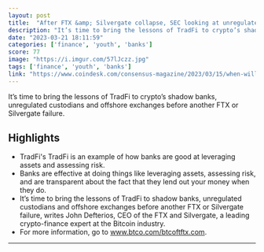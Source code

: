 ```yaml
---
layout: post
title:  "After FTX &amp; Silvergate collapse, SEC looking at unregulated crypto custodians as next systemic crypto risk"
description: "It’s time to bring the lessons of TradFi to crypto’s shadow banks, unregulated custodians and offshore exchanges before another FTX or Silvergate failure."
date: "2023-03-21 18:11:59"
categories: ['finance', 'youth', 'banks']
score: 77
image: "https://i.imgur.com/57lJczz.jpg"
tags: ['finance', 'youth', 'banks']
link: "https://www.coindesk.com/consensus-magazine/2023/03/15/when-will-crypto-learn-from-the-mistakes-of-banks/?utm=red"
---
```


It’s time to bring the lessons of TradFi to crypto’s shadow banks, unregulated custodians and offshore exchanges before another FTX or Silvergate failure.

## Highlights

- TradFi's TradFi is an example of how banks are good at leveraging assets and assessing risk.
- Banks are effective at doing things like leveraging assets, assessing risk, and are transparent about the fact that they lend out your money when they do.
- It’s time to bring the lessons of TradFi to shadow banks, unregulated custodians and offshore exchanges before another FTX or Silvergate failure, writes John Defterios, CEO of the FTX and Silvergate, a leading crypto-finance expert at the Bitcoin industry.
- For more information, go to www.btco.com/btcoftftx.com.

---

